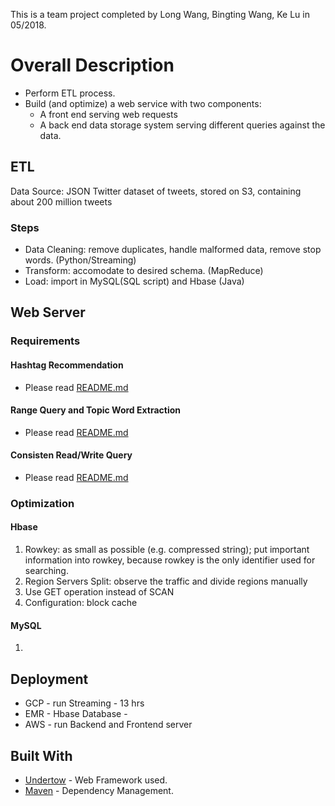 This is a team project completed by Long Wang, Bingting Wang, Ke Lu in 05/2018.
# Overall Description
* Perform ETL process.
* Build (and optimize) a web service with two components:
  - A front end serving web requests 
  - A back end data storage system serving different queries against the data.
## ETL
Data Source: JSON Twitter dataset of tweets, stored on S3, containing about 200 million tweets
### Steps
* Data Cleaning: remove duplicates, handle malformed data, remove stop words. (Python/Streaming)
* Transform: accomodate to desired schema. (MapReduce)
* Load: import in MySQL(SQL script) and Hbase (Java)
## Web Server
### Requirements
#### Hashtag Recommendation
* Please read [README.md](https://github.com/kelu0725/Project/blob/master/TwitterAnalyticsService05_2018/phase1/README.md)
#### Range Query and Topic Word Extraction
* Please read [README.md](https://github.com/kelu0725/Project/blob/master/TwitterAnalyticsService05_2018/phase2/README.md)
#### Consisten Read/Write Query
* Please read [README.md](https://github.com/kelu0725/Project/blob/master/TwitterAnalyticsService05_2018/phase3/README.md)
### Optimization
#### Hbase
1. Rowkey: as small as possible (e.g. compressed string); put important information into rowkey, because rowkey is the only identifier used for searching.
2. Region Servers Split: observe the traffic and divide regions manually
3. Use GET operation instead of SCAN
4. Configuration: block cache
#### MySQL
1. 
## Deployment
* GCP - run Streaming - 13 hrs
* EMR - Hbase Database - 
* AWS - run Backend and Frontend server
## Built With
* [Undertow](http://undertow.io/) - Web Framework used.
* [Maven](https://maven.apache.org/) - Dependency Management.


